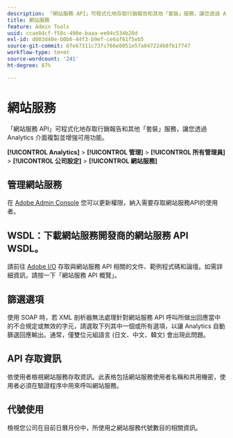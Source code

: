 ```yaml
---
description: 「網站服務 API」可程式化地存取行銷報告和其他「套裝」服務，讓您透過 Analytics 介面複製並增強可用功能。
title: 網站服務
feature: Admin Tools
uuid: ccae04cf-f58c-490e-baaa-ee04c534b28d
exl-id: d003d40e-b0b6-44f3-b9ef-ce6af61f5eb5
source-git-commit: 6fe67311c73fc766e8051e57a047224b8fb17747
workflow-type: tm+mt
source-wordcount: '241'
ht-degree: 87%

---
```


# 網站服務

「網站服務 API」可程式化地存取行銷報告和其他「套裝」服務，讓您透過 Analytics 介面複製並增強可用功能。

**[!UICONTROL Analytics]** > **[!UICONTROL 管理]** > **[!UICONTROL 所有管理員]** > **[!UICONTROL 公司設定]** > **[!UICONTROL 網站服務]**

## 管理網站服務

在 [Adobe Admin Console](https://helpx.adobe.com/tw/enterprise/using/admin-console.html) 您可以更新權限，納入需要存取網站服務API的使用者。

## WSDL：下載網站服務開發商的網站服務 API WSDL。

請前往 [Adobe I/O](https://www.adobe.io/apis/experiencecloud/analytics.html) 存取與網站服務 API 相關的文件、範例程式碼和論壇。如需詳細資訊，請按一下「網站服務 API 概覽」。

## 篩選選項

使用 SOAP 時，若 XML 剖析器無法處理針對網站服務 API 呼叫所做出回應當中的不合規定或無效的字元，請選取下列其中一個或所有選項，以讓 Analytics 自動篩選回應輸出。通常，僅雙位元組語言 (日文、中文、韓文) 會出現此問題。

## API 存取資訊

依使用者檢視網站服務存取資訊。此表格包括網站服務使用者名稱和共用機密，使用者必須在驗證程序中用來呼叫網站服務。

## 代號使用

檢視您公司在目前日曆月份中，所使用之網站服務代號數目的相關資訊。

